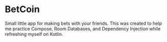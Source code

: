 # BetCoin
Small little app for making bets with your friends. This was created to help me practice Compose, Room Databases, and Dependency Injection while refreshing myself on Kotlin.
